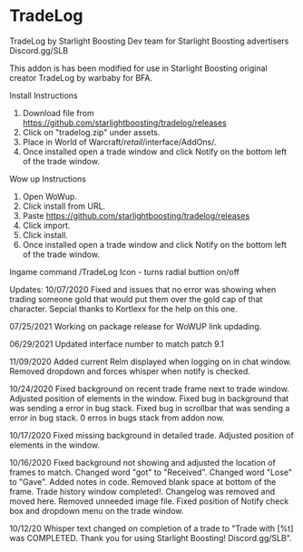 # TradeLog
TradeLog by Starlight Boosting Dev team for Starlight Boosting advertisers
Discord.gg/SLB

This addon is has been modified for use in Starlight Boosting original creator TradeLog by warbaby for BFA.

Install Instructions
1. Download file from https://github.com/starlightboosting/tradelog/releases
2. Click on "tradelog.zip" under assets.
3. Place in World of Warcraft/_retail_/interface/AddOns/.
4. Once installed open a trade window and click Notify on the bottom left of the trade window.

Wow up Instructions
1. Open WoWup.
2. Click install from URL.
3. Paste https://github.com/starlightboosting/tradelog/releases
4. Click import.
5. Click install.
6. Once installed open a trade window and click Notify on the bottom left of the trade window.
 
Ingame command 
/TradeLog Icon - turns radial buttion on/off

Updates:
10/07/2020
Fixed and issues that no error was showing when trading someone gold that would put them over the gold cap of that character. Sepcial thanks to Kortlexx for the help on this one.

07/25/2021 
Working on package release for WoWUP link updading.
 
06/29/2021
Updated interface number to match patch 9.1

11/09/2020
Added current Relm displayed when logging on in chat window.
Removed dropdown and forces whisper when notify is checked.

10/24/2020
Fixed background on recent trade frame next to trade window.
Adjusted position of elements in the window.
Fixed bug in background that was sending a error in bug stack.
Fixed bug in scrollbar that was sending a error in bug stack.
0 erros in bugs stack from addon now.


10/17/2020
Fixed missing background in detailed trade.
Adjusted position of elements in the window.

10/16/2020
Fixed background not showing and adjusted the location of frames to match.
Changed word "got" to "Received".
Changed word "Lose" to "Gave".
Added notes in code.
Removed blank space at bottom of the frame.
Trade history window completed!.
Changelog was removed and moved here.
Removed unneeded image file.
Fixed position of Notify check box and dropdown menu on the trade window.

10/12/20
Whisper text changed on completion of a trade to "Trade with [%t] was COMPLETED. Thank you for using Starlight Boosting! Discord.gg/SLB".

